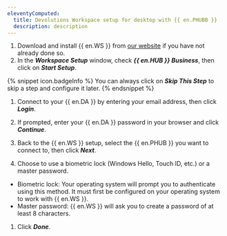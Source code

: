 ```yaml
---
eleventyComputed:
  title: Devolutions Workspace setup for desktop with {{ en.PHUBB }}
  description: description
---
```




1. Download and install {{ en.WS }} from [our website](https://devolutions.net/workspace/) if you have not already done so.
1. In the ***Workspace Setup*** window, check ***{{ en.HUB }} Business***, then click on ***Start Setup***.

{% snippet icon.badgeInfo %} 
You can always click on ***Skip This Step*** to skip a step and configure it later.
{% endsnippet %}

1. Connect to your {{ en.DA }} by entering your email address, then click ***Login***.

1. If prompted, enter your {{ en.DA }} password in your browser and click ***Continue***.

1. Back to the {{ en.WS }} setup, select the {{ en.PHUB }} you want to connect to, then click ***Next***.

1. Choose to use a biometric lock (Windows Hello, Touch ID, etc.) or a master password.
  * Biometric lock: Your operating system will prompt you to authenticate using this method. It must first be configured on your operating system to work with {{ en.WS }}.
  * Master password: {{ en.WS }} will ask you to create a password of at least 8 characters.
1. Click ***Done***.
